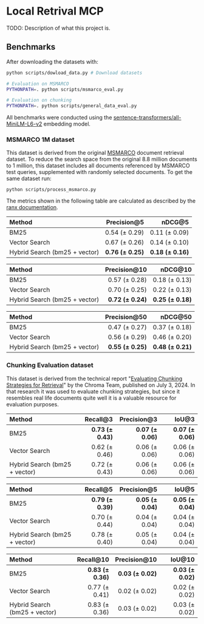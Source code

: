 # Local Retrival MCP

TODO: Description of what this project is.


## Benchmarks

After downloading the datasets with: 
```bash
python scripts/dowload_data.py # Download datasets

# Evaluation on MSMARCO
PYTHONPATH=. python scripts/msmarco_eval.py

# Evaluation on chunking
PYTHONPATH=. python scripts/general_data_eval.py 
```

All benchmarks were conducted using the
[sentence-transformers/all-MiniLM-L6-v2](https://huggingface.co/sentence-transformers/all-MiniLM-L6-v2)
embedding model.

### MSMARCO 1M dataset

This dataset is derived from the original
[MSMARCO](https://microsoft.github.io/msmarco/) document retrieval dataset.  To
reduce the search space from the original 8.8 million documents to 1 million,
this dataset includes all documents referenced by MSMARCO test queries,
supplemented with randomly selected documents. To get the same dataset run:

```
python scripts/process_msmarco.py
```

The metrics shown in the following table are calculated as described by the
[ranx documentation](https://amenra.github.io/ranx/metrics/). 

| Method | Precision@5 | nDCG@5 |
|:-|-:|-:|
| BM25 | 0.54 (± 0.29) | 0.11 (± 0.09) |
| Vector Search | 0.67 (± 0.26) | 0.14 (± 0.10) |
| Hybrid Search (bm25 + vector) | **0.76 (± 0.25)** | **0.18 (± 0.16)** |

| Method | Precision@10 | nDCG@10 |
|:-|-:|-:|
| BM25 | 0.57 (± 0.28) | 0.18 (± 0.13) |
| Vector Search | 0.70 (± 0.25) | 0.22 (± 0.13) |
| Hybrid Search (bm25 + vector) | **0.72 (± 0.24)** | **0.25 (± 0.18)** |

| Method | Precision@50 | nDCG@50 |
|:-|-:|-:|
| BM25 | 0.47 (± 0.27) | 0.37 (± 0.18) |
| Vector Search | 0.56 (± 0.29) | 0.46 (± 0.20) |
| Hybrid Search (bm25 + vector) | **0.55 (± 0.25)** | **0.48 (± 0.21)** |


### Chunking Evaluation dataset

This dataset is derived from the technical report "[Evaluating Chunking
Strategies for Retrieval](https://research.trychroma.com/evaluating-chunking)"
by the Chroma Team, published on July 3, 2024. In that research it was used to
evaluate chunking strategies, but since it resembles real life documents quite
well it is a valuable resource for evaluation purposes.

| Method | Recall@3 | Precision@3 | IoU@3 |
|:-|-:|-:|-:|
| BM25 | **0.73 (± 0.43)** | **0.07 (± 0.06)** | **0.07 (± 0.06)** |
| Vector Search | 0.62 (± 0.46) | 0.06 (± 0.06) | 0.06 (± 0.06) |
| Hybrid Search (bm25 + vector) | 0.72 (± 0.43) | 0.06 (± 0.06) | 0.06 (± 0.06) |

| Method | Recall@5 | Precision@5 | IoU@5 |
|:-|-:|-:|-:|
| BM25 | **0.79 (± 0.39)** | **0.05 (± 0.04)** | **0.05 (± 0.04)** |
| Vector Search | 0.70 (± 0.44) | 0.04 (± 0.04) | 0.04 (± 0.04) |
| Hybrid Search (bm25 + vector) | 0.78 (± 0.40) | 0.05 (± 0.04) | 0.04 (± 0.04) |

| Method | Recall@10 | Precision@10 | IoU@10 |
|:-|-:|-:|-:|
| BM25 | **0.83 (± 0.36)** | **0.03 (± 0.02)** | **0.03 (± 0.02)** |
| Vector Search | 0.77 (± 0.41) | 0.02 (± 0.02) | 0.02 (± 0.02) |
| Hybrid Search (bm25 + vector) | 0.83 (± 0.36) | 0.03 (± 0.02) | 0.03 (± 0.02) |
